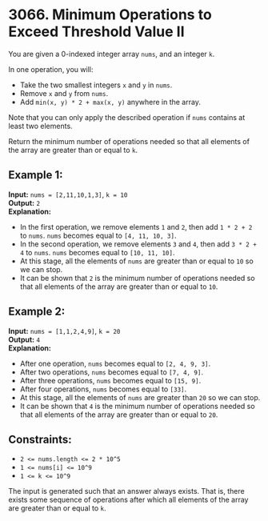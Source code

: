 # 3066. Minimum Operations to Exceed Threshold Value II

You are given a 0-indexed integer array `nums`, and an integer `k`.

In one operation, you will:

- Take the two smallest integers `x` and `y` in `nums`.
- Remove `x` and `y` from `nums`.
- Add `min(x, y) * 2 + max(x, y)` anywhere in the array.

Note that you can only apply the described operation if `nums` contains at least two elements.

Return the minimum number of operations needed so that all elements of the array are greater than or equal to `k`.

## Example 1:

**Input:** `nums = [2,11,10,1,3]`, `k = 10`  
**Output:** `2`  
**Explanation:** 
- In the first operation, we remove elements `1` and `2`, then add `1 * 2 + 2` to `nums`. `nums` becomes equal to `[4, 11, 10, 3]`.
- In the second operation, we remove elements `3` and `4`, then add `3 * 2 + 4` to `nums`. `nums` becomes equal to `[10, 11, 10]`.
- At this stage, all the elements of `nums` are greater than or equal to `10` so we can stop.
- It can be shown that `2` is the minimum number of operations needed so that all elements of the array are greater than or equal to `10`.

## Example 2:

**Input:** `nums = [1,1,2,4,9]`, `k = 20`  
**Output:** `4`  
**Explanation:** 
- After one operation, `nums` becomes equal to `[2, 4, 9, 3]`.
- After two operations, `nums` becomes equal to `[7, 4, 9]`.
- After three operations, `nums` becomes equal to `[15, 9]`.
- After four operations, `nums` becomes equal to `[33]`.
- At this stage, all the elements of `nums` are greater than `20` so we can stop.
- It can be shown that `4` is the minimum number of operations needed so that all elements of the array are greater than or equal to `20`.

## Constraints:

- `2 <= nums.length <= 2 * 10^5`
- `1 <= nums[i] <= 10^9`
- `1 <= k <= 10^9`

The input is generated such that an answer always exists. That is, there exists some sequence of operations after which all elements of the array are greater than or equal to `k`.